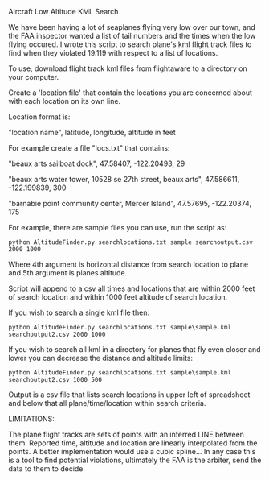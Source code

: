 Aircraft Low Altitude KML Search

We have been having a lot of seaplanes flying very low over our town, and the FAA inspector wanted a list of tail numbers and the times when the low flying occured. I wrote this script to search plane's kml flight track files to find when they violated 19.119 with respect to a list of locations.

To use, download flight track kml files from flightaware to a directory on your computer.

Create a 'location file' that contain the locations you are concerned about with each location on its own line.

Location format is:

"location name", latitude, longitude, altitude in feet

For example create a file "locs.txt" that contains:

"beaux arts sailboat dock", 47.58407, -122.20493, 29

"beaux arts water tower, 10528 se 27th street, beaux arts", 47.586611, -122.199839, 300

"barnabie point community center, Mercer Island", 47.57695, -122.20374, 175

For example, there are sample files you can use, run the script as:

	python AltitudeFinder.py searchlocations.txt sample searchoutput.csv 2000 1000

Where 4th argument is horizontal distance from search location to plane and 5th argument is planes altitude.

Script will append to a csv all times and locations that are within 2000 feet of search location and within 1000 feet altitude of search location.

If you wish to search a single kml file then:

	python AltitudeFinder.py searchlocations.txt sample\sample.kml searchoutput2.csv 2000 1000

If you wish to search all kml in a directory for planes that fly even closer and lower you can decrease the distance and altitude limits:

	python AltitudeFinder.py searchlocations.txt sample\sample.kml searchoutput2.csv 1000 500

Output is a csv file that lists search locations in upper left of spreadsheet and below that all plane/time/location within search criteria.

LIMITATIONS:

The plane flight tracks are sets of points with an inferred LINE between them. Reported time, altitude and location are linearly interpolated from the points. A better implementation would use a cubic spline... In any case this is a tool to find potential violations, ultimately the FAA is the arbiter, send the data to them to decide.
